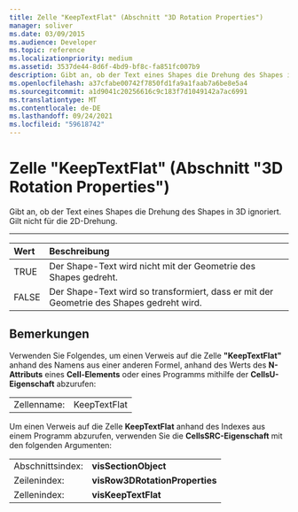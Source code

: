 ```yaml
---
title: Zelle "KeepTextFlat" (Abschnitt "3D Rotation Properties")
manager: soliver
ms.date: 03/09/2015
ms.audience: Developer
ms.topic: reference
ms.localizationpriority: medium
ms.assetid: 3537de44-8d6f-4bd9-bf8c-fa851fc007b9
description: Gibt an, ob der Text eines Shapes die Drehung des Shapes in 3D ignoriert. Gilt nicht für die 2D-Drehung.
ms.openlocfilehash: a37cfabe00742f7850fd1fa9a1faab7a6be8e5a4
ms.sourcegitcommit: a1d9041c20256616c9c183f7d1049142a7ac6991
ms.translationtype: MT
ms.contentlocale: de-DE
ms.lasthandoff: 09/24/2021
ms.locfileid: "59618742"
---
```

# <a name="keeptextflat-cell-3-d-rotation-properties-section"></a>Zelle "KeepTextFlat" (Abschnitt "3D Rotation Properties")

Gibt an, ob der Text eines Shapes die Drehung des Shapes in 3D ignoriert. Gilt nicht für die 2D-Drehung. 
  
****

|**Wert**|**Beschreibung**|
|:-----|:-----|
|TRUE  <br/> |Der Shape-Text wird nicht mit der Geometrie des Shapes gedreht.  <br/> |
|FALSE  <br/> |Der Shape-Text wird so transformiert, dass er mit der Geometrie des Shapes gedreht wird.  <br/> |
   
## <a name="remarks"></a>Bemerkungen

Verwenden Sie Folgendes, um einen Verweis auf die Zelle **"KeepTextFlat"** anhand des Namens aus einer anderen Formel, anhand des Werts des **N-Attributs** eines **Cell-Elements** oder eines Programms mithilfe der **CellsU-Eigenschaft** abzurufen: 
  
|||
|:-----|:-----|
|Zellenname:  <br/> |KeepTextFlat  <br/> |
   
Um einen Verweis auf die Zelle **KeepTextFlat** anhand des Indexes aus einem Programm abzurufen, verwenden Sie die **CellsSRC-Eigenschaft** mit den folgenden Argumenten: 
  
|||
|:-----|:-----|
|Abschnittsindex:  <br/> |**visSectionObject** <br/> |
|Zeilenindex:  <br/> |**visRow3DRotationProperties** <br/> |
|Zellenindex:  <br/> |**visKeepTextFlat** <br/> |
   

